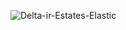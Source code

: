 ![Delta-ir-Estates-Elastic](https://github.com/i4mShayan/Delta-ir-Crawler/assets/29325256/d7cf0eb4-347b-47ab-805a-eb448e924de8)
